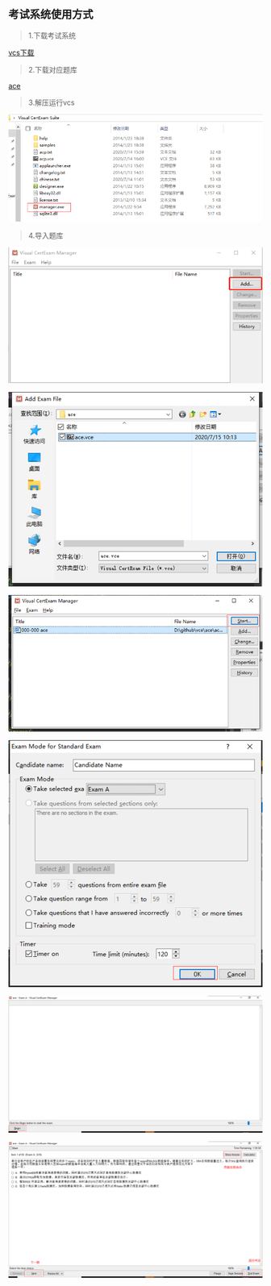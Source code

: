 ## 考试系统使用方式

> 1.下载考试系统

[vcs下载](https://github.com/weiliang-ms/vce/blob/master/soft/Visual%20CertExam%20Suite.zip)

> 2.下载对应题库

[ace](https://github.com/weiliang-ms/vce/blob/master/ace/ace.vce)

> 3.解压运行vcs

![](./images/vcs.jpg)

> 4.导入题库

![](./images/add.png)

![](./images/add_vce.jpg)

![](./images/start.jpg)

![](./images/ok.jpg)

![](./images/begin.jpg)

![](./images/answer.png)
